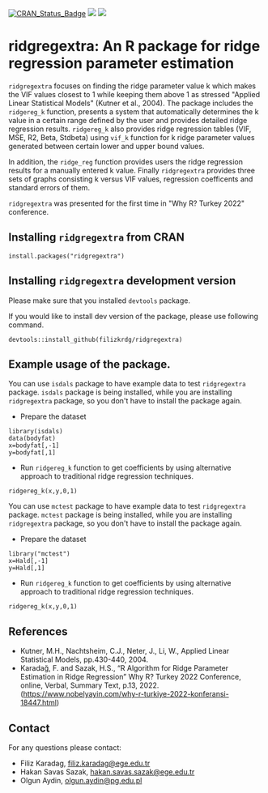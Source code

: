 [![CRAN\_Status\_Badge](https://www.r-pkg.org/badges/version/ridgregextra)](https://cran.r-project.org/package=ridgregextra)
[![](https://cranlogs.r-pkg.org/badges/grand-total/ridgregextra?color=green)](https://cran.r-project.org/package=ridgregextra)
[![](https://cranlogs.r-pkg.org/badges/last-week/ridgregextra?color=green)](https://cran.r-project.org/package=ridgregextra)

# ridgregextra: An R package for ridge regression parameter estimation

`ridgregextra` focuses on finding the ridge parameter value k which makes the VIF values closest to 1 while keeping them above 1 as stressed "Applied Linear Statistical Models" (Kutner et al., 2004). The package includes the `ridgereg_k` function, presents a system that automatically determines the k value in a certain range defined by the user and provides detailed ridge regression results. `ridgereg_k` also provides ridge regression tables (VIF, MSE, R2, Beta, Stdbeta) using `vif_k` function for k ridge parameter values generated between certain lower and upper bound values. 

In addition, the `ridge_reg` function provides users the ridge regression results for a manually entered k value. Finally `ridgregextra` provides three sets of graphs consisting k versus VIF values,  regression coefficents and standard errors of them.

`ridgregextra` was presented for the first time in "Why R? Turkey 2022" conference.

## Installing `ridgregextra` from CRAN

```
install.packages("ridgregextra")
```


## Installing `ridgregextra` development version


Please make sure that you installed `devtools` package. 

If you would like to install dev version of the package, please use following command.


```
devtools::install_github(filizkrdg/ridgregextra)
```


## Example usage of the package.

You can use `isdals` package to have example data to test `ridgregextra` package. `isdals` package is being installed, while you are installing `ridgregextra` package, so you don't have to install the package again.

- Prepare the dataset  

```
library(isdals)
data(bodyfat)
x=bodyfat[,-1]
y=bodyfat[,1]
```  

- Run `ridgereg_k`  function to get coefficients by using alternative approach to traditional ridge regression techniques.

```
ridgereg_k(x,y,0,1)

```

You can use `mctest` package to have example data to test `ridgregextra` package. `mctest` package is being installed, while you are installing `ridgregextra` package, so you don't have to install the package again.

- Prepare the dataset  

```
library("mctest")
x=Hald[,-1]
y=Hald[,1]
```  

- Run `ridgereg_k` function to get coefficients by using alternative approach to traditional ridge regression techniques.

```
ridgereg_k(x,y,0,1)
```


## References

- Kutner, M.H., Nachtsheim, C.J., Neter, J., Li, W., Applied Linear Statistical Models, pp.430-440, 2004.
- Karadağ, F. and Sazak, H.S., “R Algorithm for Ridge Parameter Estimation in Ridge Regression” Why R? Turkey 2022 Conference, online, Verbal, Summary Text, p.13, 2022. (https://www.nobelyayin.com/why-r-turkiye-2022-konferansi-18447.html)

## Contact

For any questions please contact:

- Filiz Karadag, filiz.karadag@ege.edu.tr
- Hakan Savas Sazak, hakan.savas.sazak@ege.edu.tr
- Olgun Aydin, olgun.aydin@pg.edu.pl

